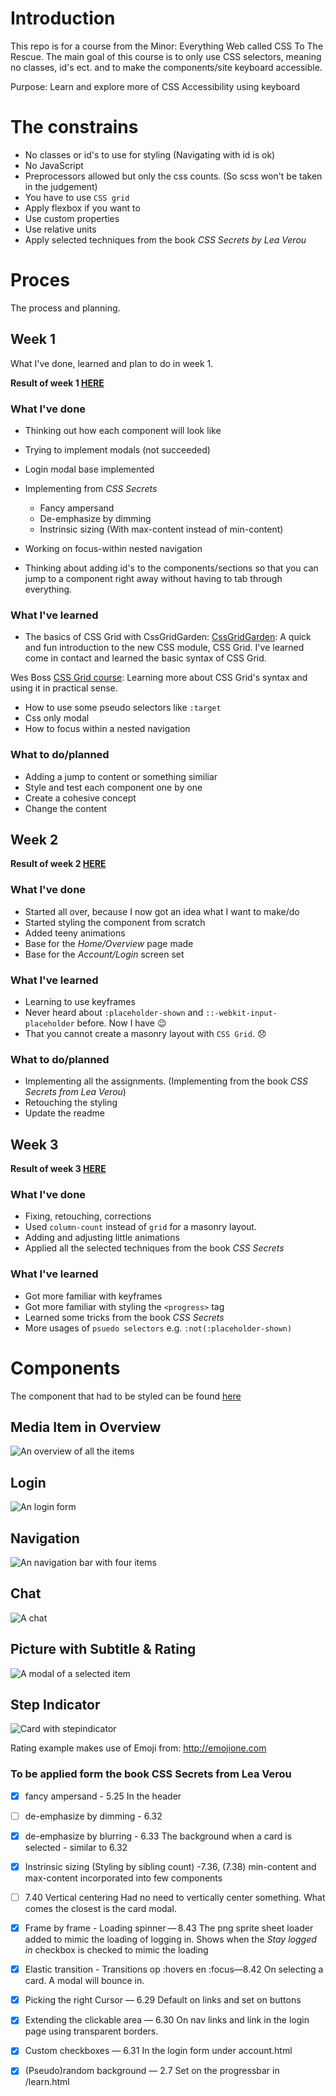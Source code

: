 # Introduction
This repo is for a course from the Minor: Everything Web called CSS To The Rescue.
The main goal of this course is to only use CSS selectors, meaning no classes, id's ect. and to make the components/site keyboard accessible.


Purpose:
Learn and explore more of CSS
Accessibility using keyboard

# The constrains
- No classes or id's to use for styling (Navigating with id  is ok)
- No JavaScript
- Preprocessors allowed but only the css counts. (So scss won't be taken in the judgement)
- You have to use `CSS grid`
- Apply flexbox if you want to
- Use custom properties
- Use relative units
- Apply selected techniques from the book *CSS Secrets by Lea Verou*

# Proces
The process and planning.


## Week 1
What I've done, learned and plan to do in week 1.

**Result of week 1 [HERE](https://kyunwang.github.io/hva-css-minor/week1/)**

### What I've done
- Thinking out how each component will look like

- Trying to implement modals (not succeeded)
- Login modal base implemented

- Implementing from *CSS Secrets*
	- Fancy ampersand
	- De-emphasize by dimming
	- Instrinsic sizing (With max-content instead of min-content)

- Working on focus-within nested navigation

- Thinking about adding id's to the components/sections so that you can jump to a component right away without having to tab through everything.

### What I've learned
- The basics of CSS Grid with CssGridGarden:
[CssGridGarden](http://cssgridgarden.com/):
A quick and fun introduction to the new CSS module, CSS Grid. I've learned come in contact and learned the basic syntax of CSS Grid.

Wes Boss [CSS Grid course](https://cssgrid.io):
Learning more about CSS Grid's syntax and using it in practical sense.

- How to use some pseudo selectors like `:target`
- Css only modal
- How to focus within a nested navigation

### What to do/planned
- Adding a jump to content or something similiar
- Style and test each component one by one
- Create a cohesive concept
- Change the content

## Week 2

**Result of week 2 [HERE](https://kyunwang.github.io/hva-css-minor/week2/)**

### What I've done
- Started all over, because I now got an idea what I want to make/do
- Started styling the component from scratch
- Added teeny animations
- Base for the *Home/Overview* page made
- Base for the *Account/Login* screen set

### What I've learned
- Learning to use keyframes
- Never heard about `:placeholder-shown` and `::-webkit-input-placeholder` before. Now I have 😉
- That you cannot create a masonry layout with `CSS Grid`. 😞

### What to do/planned
- Implementing all the assignments. (Implementing from the book *CSS Secrets from Lea Verou*)
- Retouching the styling
- Update the readme

## Week 3

**Result of week 3 [HERE](https://kyunwang.github.io/hva-css-minor/app/)**

### What I've done
- Fixing, retouching, corrections
- Used `column-count` instead of `grid` for a masonry layout.
- Adding and adjusting little animations
- Applied all the selected techniques from the book *CSS Secrets*

### What I've learned
- Got more familiar with keyframes
- Got more familiar with styling the `<progress>` tag
- Learned some tricks from the book *CSS Secrets*
- More usages of `psuedo selectors` e.g. `:not(:placeholder-shown)`

# Components
The component that had to be styled can be found [here](https://github.com/kyunwang/hva-css-minor/tree/master/components)

## Media Item in Overview
<!-- ![An overview of all the items][home] -->
<img src="https://github.com/kyunwang/hva-css-minor/blob/develop/images/overview.png" alt="An overview of all the items" max-heigth="360">

## Login
<!-- ![An login form][login] -->
<img src="https://github.com/kyunwang/hva-css-minor/blob/develop/images/login.png" alt="An login form" max-heigth="360">

## Navigation
<!-- ![An navigation bar with four items][navigation] -->
<img src="https://github.com/kyunwang/hva-css-minor/blob/develop/images/navigation.png" alt="An navigation bar with four items" max-heigth="360">

## Chat
<!-- ![A chat][chat] -->
<img src="https://github.com/kyunwang/hva-css-minor/blob/develop/images/chat.png" alt="A chat" max-heigth="360">

## Picture with Subtitle & Rating
<!-- ![A modal of a selected item][pic-sub] -->
<img src="https://github.com/kyunwang/hva-css-minor/blob/develop/images/modal.png" alt="A modal of a selected item" max-heigth="360">

## Step Indicator
<!-- ![Card with stepindicator][step-indi] -->
<img src="https://github.com/kyunwang/hva-css-minor/blob/develop/images/progress.png" alt="Card with stepindicator" max-heigth="360">

Rating example makes use of Emoji from: http://emojione.com

### To be applied form the book **CSS Secrets from Lea Verou**

- [x] fancy ampersand - 5.25
In the header
- [ ] de-emphasize by dimming - 6.32
- [x] de-emphasize by blurring - 6.33 
The background when a card is selected - similar to 6.32
- [x] Instrinsic sizing (Styling by sibling count) -7.36, (7.38)
min-content and max-content incorporated into few components
- [ ] 7.40 Vertical centering
Had no need to vertically center something. What comes the closest is the card modal.

- [x] Frame by frame - Loading spinner — 8.43
The png sprite sheet loader added to mimic the loading of logging in. Shows when the *Stay logged in* checkbox is checked to mimic the loading
- [x] Elastic transition - Transitions op :hovers en :focus—8.42
On selecting a card. A modal will bounce in.
- [x] Picking the right Cursor — 6.29
Default on links and set on buttons
- [x] Extending the clickable area — 6.30
On nav links and link in the login page using transparent borders.
- [x] Custom checkboxes — 6.31
In the login form under account.html
- [x] (Pseudo)random background — 2.7
Set on the progressbar in /learn.html


[home]: https://github.com/kyunwang/hva-css-minor/blob/develop/images/overview.png
[login]: https://github.com/kyunwang/hva-css-minor/blob/develop/images/login.png
[navigation]: https://github.com/kyunwang/hva-css-minor/blob/develop/images/navigation.png
[chat]: https://github.com/kyunwang/hva-css-minor/blob/develop/images/chat.png
[pic-sub]: https://github.com/kyunwang/hva-css-minor/blob/develop/images/modal.png
[step-indi]: https://github.com/kyunwang/hva-css-minor/blob/develop/images/progress.png